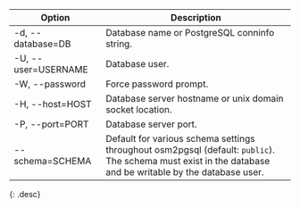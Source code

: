 | Option               | Description |
| -------------------- | ----------- |
| -d, \--database=DB   | Database name or PostgreSQL conninfo string. |
| -U, \--user=USERNAME | Database user. |
| -W, \--password      | Force password prompt. |
| -H, \--host=HOST     | Database server hostname or unix domain socket location. |
| -P, \--port=PORT     | Database server port. |
| \--schema=SCHEMA     | Default for various schema settings throughout osm2pgsql (default: `public`). The schema must exist in the database and be writable by the database user. |
{: .desc}

